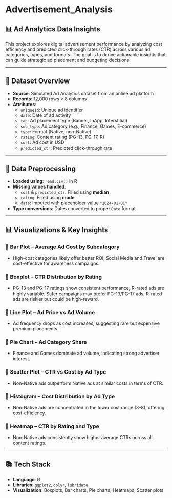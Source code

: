 # Advertisement_Analysis


## 📊 Ad Analytics Data Insights

This project explores digital advertisement performance by analyzing cost efficiency and predicted click-through rates (CTR) across various ad categories, types, and formats. The goal is to derive actionable insights that can guide strategic ad placement and budgeting decisions.

---

## 📁 Dataset Overview

- **Source**: Simulated Ad Analytics dataset from an online ad platform
- **Records**: 12,000 rows × 8 columns
- **Attributes**:
  - `uniqueId`: Unique ad identifier
  - `date`: Date of ad activity
  - `tag`: Ad placement type (Banner, InApp, Interstitial)
  - `sub_type`: Ad category (e.g., Finance, Games, E-commerce)
  - `type`: Format (Native, non-Native)
  - `rating`: Content rating (PG-13, PG-17, R)
  - `cost`: Ad cost in USD
  - `predicted_ctr`: Predicted click-through rate

---

## 🔧 Data Preprocessing

- **Loaded using**: `read.csv()` in R
- **Missing values handled**:
  - `cost` & `predicted_ctr`: Filled using **median**
  - `rating`: Filled using **mode**
  - `date`: Imputed with placeholder value `"2024-01-01"`
- **Type conversions**: Dates converted to proper `Date` format

---

## 📊 Visualizations & Key Insights

### 🔹 Bar Plot – Average Ad Cost by Subcategory
- High-cost categories likely offer better ROI; Social Media and Travel are cost-effective for awareness campaigns.

### 🔹 Boxplot – CTR Distribution by Rating
- PG-13 and PG-17 ratings show consistent performance; R-rated ads are highly variable. Safer campaigns may prefer PG-13/PG-17 ads; R-rated ads are riskier but could be high-reward.

### 🔹 Line Plot – Ad Price vs Ad Volume
- Ad frequency drops as cost increases, suggesting rare but expensive premium placements.

### 🔹 Pie Chart – Ad Category Share
- Finance and Games dominate ad volume, indicating strong advertiser interest.

### 🔹 Scatter Plot – CTR vs Cost by Ad Type
- Non-Native ads outperform Native ads at similar costs in terms of CTR.

### 🔹 Histogram – Cost Distribution by Ad Type
- Non-Native ads are concentrated in the lower cost range ($3–$8), offering cost-efficiency.

### 🔹 Heatmap – CTR by Rating and Type
- Non-Native ads consistently show higher average CTRs across all content ratings.

---

## 📚 Tech Stack

- **Language**: R
- **Libraries**: `ggplot2`, `dplyr`, `lubridate`
- **Visualization**: Boxplots, Bar charts, Pie charts, Heatmaps, Scatter plots
